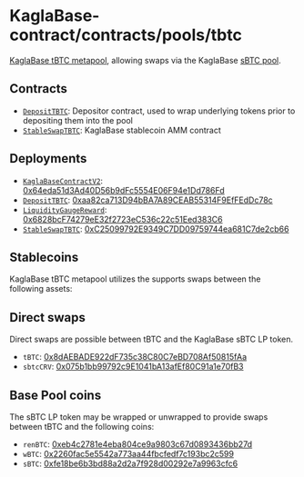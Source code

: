 # KaglaBase-contract/contracts/pools/tbtc

[KaglaBase tBTC metapool](https://www.KaglaBase.fi/tbtc), allowing swaps via the KaglaBase [sBTC pool](../sbtc).

## Contracts

* [`DepositTBTC`](DepositTBTC.vy): Depositor contract, used to wrap underlying tokens prior to depositing them into the pool
* [`StableSwapTBTC`](StableSwapTBTC.vy): KaglaBase stablecoin AMM contract

## Deployments

* [`KaglaBaseContractV2`](../../tokens/KaglaTokenV2.vy): [0x64eda51d3Ad40D56b9dFc5554E06F94e1Dd786Fd](https://etherscan.io/address/0x64eda51d3Ad40D56b9dFc5554E06F94e1Dd786Fd)
* [`DepositTBTC`](DepositTBTC.vy): [0xaa82ca713D94bBA7A89CEAB55314F9EfFEdDc78c](https://etherscan.io/address/0xaa82ca713D94bBA7A89CEAB55314F9EfFEdDc78c)
* [`LiquidityGaugeReward`](../../gauges/LiquidityGaugeReward.vy): [0x6828bcF74279eE32f2723eC536c22c51Eed383C6](https://etherscan.io/address/0x6828bcF74279eE32f2723eC536c22c51Eed383C6)
* [`StableSwapTBTC`](StableSwapTBTC.vy): [0xC25099792E9349C7DD09759744ea681C7de2cb66](https://etherscan.io/address/0xC25099792E9349C7DD09759744ea681C7de2cb66)

## Stablecoins

KaglaBase tBTC metapool utilizes the supports swaps between the following assets:

## Direct swaps

Direct swaps are possible between tBTC and the KaglaBase sBTC LP token.

* `tBTC`: [0x8dAEBADE922dF735c38C80C7eBD708Af50815fAa](https://etherscan.io/address/0x8dAEBADE922dF735c38C80C7eBD708Af50815fAa)
* `sbtcCRV`: [0x075b1bb99792c9E1041bA13afEf80C91a1e70fB3](https://etherscan.io/address/0x075b1bb99792c9E1041bA13afEf80C91a1e70fB3)

## Base Pool coins

The sBTC LP token may be wrapped or unwrapped to provide swaps between tBTC and the following coins:

* `renBTC`: [0xeb4c2781e4eba804ce9a9803c67d0893436bb27d](https://etherscan.io/address/0xeb4c2781e4eba804ce9a9803c67d0893436bb27d)
* `wBTC`: [0x2260fac5e5542a773aa44fbcfedf7c193bc2c599](https://etherscan.io/address/0x2260fac5e5542a773aa44fbcfedf7c193bc2c599)
* `sBTC`: [0xfe18be6b3bd88a2d2a7f928d00292e7a9963cfc6](https://etherscan.io/address/0xfe18be6b3bd88a2d2a7f928d00292e7a9963cfc6)
